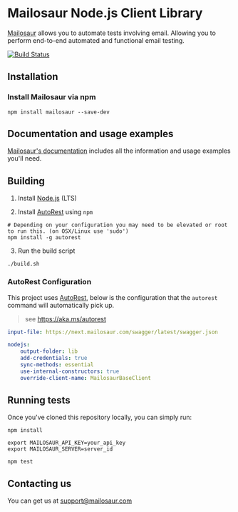 # Mailosaur Node.js Client Library

[Mailosaur](https://mailosaur.com) allows you to automate tests involving email. Allowing you to perform end-to-end automated and functional email testing.

[![Build Status](https://travis-ci.org/mailosaur/mailosaur-node.svg?branch=master)](https://travis-ci.org/mailosaur/mailosaur-node)

## Installation

### Install Mailosaur via npm

```
npm install mailosaur --save-dev
```

## Documentation and usage examples

[Mailosaur's documentation](https://mailosaur.com/docs) includes all the information and usage examples you'll need.

## Building

1. Install [Node.js](https://nodejs.org/) (LTS)

2. Install [AutoRest](https://github.com/Azure/autorest) using `npm`

```
# Depending on your configuration you may need to be elevated or root to run this. (on OSX/Linux use 'sudo')
npm install -g autorest
```

3. Run the build script

```
./build.sh
```

### AutoRest Configuration

This project uses [AutoRest](https://github.com/Azure/autorest), below is the configuration that the `autorest` command will automatically pick up.

> see https://aka.ms/autorest

```yaml
input-file: https://next.mailosaur.com/swagger/latest/swagger.json
```

```yaml
nodejs:
    output-folder: lib
    add-credentials: true
    sync-methods: essential
    use-internal-constructors: true
    override-client-name: MailosaurBaseClient
```

## Running tests

Once you've cloned this repository locally, you can simply run:

```
npm install

export MAILOSAUR_API_KEY=your_api_key
export MAILOSAUR_SERVER=server_id

npm test
```

## Contacting us

You can get us at [support@mailosaur.com](mailto:support@mailosaur.com)
